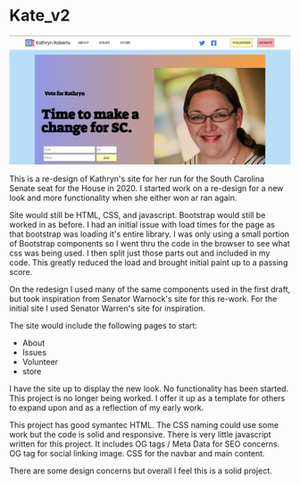 # Kate_v2

![siteImg](img/katev2-screenshot.png)

This is a re-design of Kathryn's site for her run for the South Carolina Senate seat for the House in 2020. I started work on a re-design for a new look and more functionality when she either won ar ran again.

Site would still be HTML, CSS, and javascript. Bootstrap would still be worked in as before. I had an initial issue with load times for the page as that bootstrap was loading it's entire library. I was only using a small portion of Bootstrap components so I went thru the code in the browser to see what css was being used. I then split just those parts out and included in my code. This greatly reduced the load and brought initial paint up to a passing score.

On the redesign I used many of the same components used in the first draft, but took inspiration from Senator Warnock's site for this re-work. For the initial site I used Senator Warren's site for inspiration.

The site would include the following pages to start:
* About
* Issues
* Volunteer
* store

I have the site up to display the new look. No functionality has been started. This project is no longer being worked. I offer it up as a template for others to expand upon and as a reflection of my early work.

This project has good symantec HTML. The CSS naming could use some work but the code is solid and responsive. There is very little javascript written for this project. It includes OG tags / Meta Data for SEO concerns. OG tag for social linking image. CSS for the navbar and main content.

There are some design concerns but overall I feel this is a solid project.
